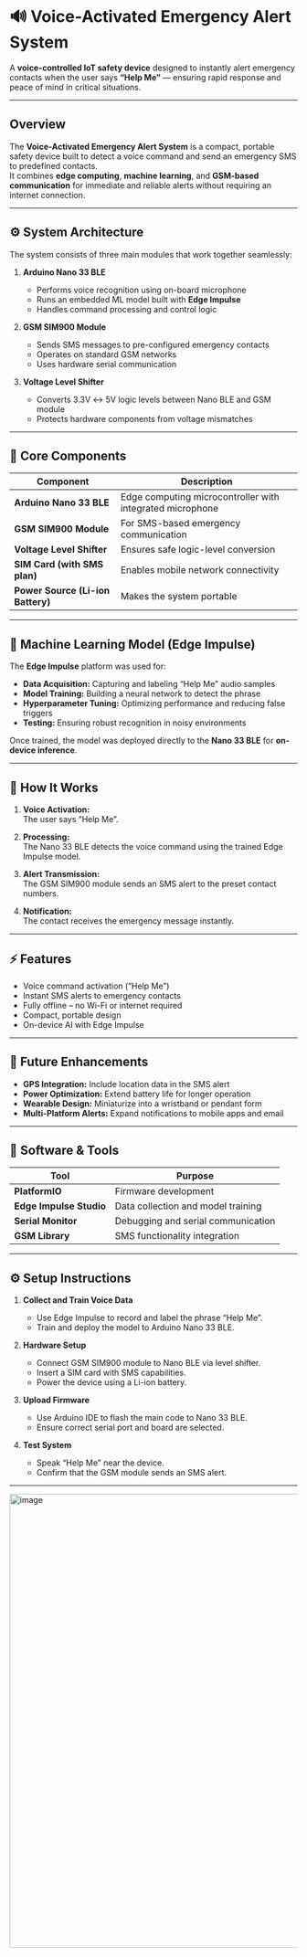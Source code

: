 # 🔊 Voice-Activated Emergency Alert System

A **voice-controlled IoT safety device** designed to instantly alert emergency contacts when the user says **“Help Me”** — ensuring rapid response and peace of mind in critical situations.

---

##  Overview

The **Voice-Activated Emergency Alert System** is a compact, portable safety device built to detect a voice command and send an emergency SMS to predefined contacts.  
It combines **edge computing**, **machine learning**, and **GSM-based communication** for immediate and reliable alerts without requiring an internet connection.

---

## ⚙️ System Architecture

The system consists of three main modules that work together seamlessly:

1. **Arduino Nano 33 BLE**  
   - Performs voice recognition using on-board microphone  
   - Runs an embedded ML model built with **Edge Impulse**  
   - Handles command processing and control logic  

2. **GSM SIM900 Module**  
   - Sends SMS messages to pre-configured emergency contacts  
   - Operates on standard GSM networks  
   - Uses hardware serial communication  

3. **Voltage Level Shifter**  
   - Converts 3.3V ↔ 5V logic levels between Nano BLE and GSM module  
   - Protects hardware components from voltage mismatches  

---

## 🧩 Core Components

| Component | Description |
|------------|-------------|
| **Arduino Nano 33 BLE** | Edge computing microcontroller with integrated microphone |
| **GSM SIM900 Module** | For SMS-based emergency communication |
| **Voltage Level Shifter** | Ensures safe logic-level conversion |
| **SIM Card (with SMS plan)** | Enables mobile network connectivity |
| **Power Source (Li-ion Battery)** | Makes the system portable |

---

## 🧬 Machine Learning Model (Edge Impulse)

The **Edge Impulse** platform was used for:

- **Data Acquisition:** Capturing and labeling “Help Me” audio samples  
- **Model Training:** Building a neural network to detect the phrase  
- **Hyperparameter Tuning:** Optimizing performance and reducing false triggers  
- **Testing:** Ensuring robust recognition in noisy environments  

Once trained, the model was deployed directly to the **Nano 33 BLE** for **on-device inference**.

---

## 🔁 How It Works

1. **Voice Activation:**  
   The user says “Help Me”.

2. **Processing:**  
   The Nano 33 BLE detects the voice command using the trained Edge Impulse model.

3. **Alert Transmission:**  
   The GSM SIM900 module sends an SMS alert to the preset contact numbers.

4. **Notification:**  
   The contact receives the emergency message instantly.

---

## ⚡ Features

- Voice command activation (“Help Me”)  
- Instant SMS alerts to emergency contacts  
- Fully offline – no Wi-Fi or internet required  
- Compact, portable design  
- On-device AI with Edge Impulse  

---

## 🔧 Future Enhancements

-  **GPS Integration:** Include location data in the SMS alert  
-  **Power Optimization:** Extend battery life for longer operation  
-  **Wearable Design:** Miniaturize into a wristband or pendant form  
-  **Multi-Platform Alerts:** Expand notifications to mobile apps and email  

---

## 🧰 Software & Tools

| Tool | Purpose |
|------|----------|
| **PlatformIO** | Firmware development |
| **Edge Impulse Studio** | Data collection and model training |
| **Serial Monitor** | Debugging and serial communication |
| **GSM Library** | SMS functionality integration |

---

## ⚙️ Setup Instructions

1. **Collect and Train Voice Data**
   - Use Edge Impulse to record and label the phrase “Help Me”.
   - Train and deploy the model to Arduino Nano 33 BLE.

2. **Hardware Setup**
   - Connect GSM SIM900 module to Nano BLE via level shifter.  
   - Insert a SIM card with SMS capabilities.  
   - Power the device using a Li-ion battery.

3. **Upload Firmware**
   - Use Arduino IDE to flash the main code to Nano 33 BLE.
   - Ensure correct serial port and board are selected.

4. **Test System**
   - Speak “Help Me” near the device.
   - Confirm that the GSM module sends an SMS alert.

---

<img width="967" height="795" alt="image" src="https://github.com/user-attachments/assets/3f85aa42-7d51-4b34-9378-aaa33c02d98f" />

